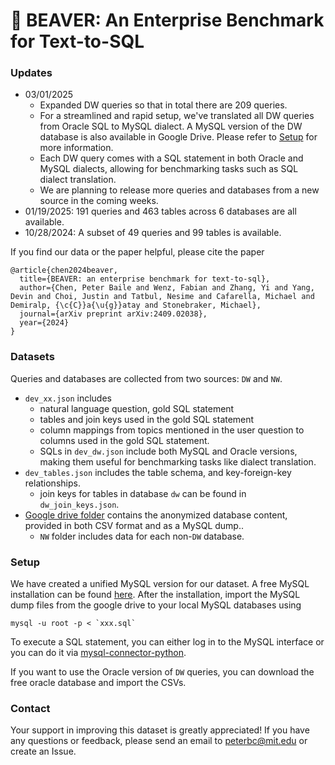 # 🦫 BEAVER: An Enterprise Benchmark for Text-to-SQL

### Updates
- 03/01/2025
  - Expanded DW queries so that in total there are 209 queries.
  - For a streamlined and rapid setup, we've translated all DW queries from Oracle SQL to MySQL dialect. A MySQL version of the DW database is also available in Google Drive. Please refer to [Setup](#setup) for more information.
  - Each DW query comes with a SQL statement in both Oracle and MySQL dialects, allowing for benchmarking tasks such as SQL dialect translation.
  - We are planning to release more queries and databases from a new source in the coming weeks.
- 01/19/2025: 191 queries and 463 tables across 6 databases are all available.
- 10/28/2024: A subset of 49 queries and 99 tables is available.

If you find our data or the paper helpful, please cite the paper
```
@article{chen2024beaver,
  title={BEAVER: an enterprise benchmark for text-to-sql},
  author={Chen, Peter Baile and Wenz, Fabian and Zhang, Yi and Yang, Devin and Choi, Justin and Tatbul, Nesime and Cafarella, Michael and Demiralp, {\c{C}}a{\u{g}}atay and Stonebraker, Michael},
  journal={arXiv preprint arXiv:2409.02038},
  year={2024}
}
```

### Datasets
Queries and databases are collected from two sources: `DW` and `NW`.
- `dev_xx.json` includes
  - natural language question, gold SQL statement
  - tables and join keys used in the gold SQL statement
  - column mappings from topics mentioned in the user question to columns used in the gold SQL statement.
  - SQLs in `dev_dw.json` include both MySQL and Oracle versions, making them useful for benchmarking tasks like dialect translation.
- `dev_tables.json` includes the table schema, and key-foreign-key relationships.
  - join keys for tables in database `dw` can be found in `dw_join_keys.json`.
- [Google drive folder](https://drive.google.com/drive/folders/19bRoRxgWQLcJN3LTxwgev0xTahunjPIR?usp=drive_link) contains the anonymized database content, provided in both CSV format and as a MySQL dump..
  - `NW` folder includes data for each non-`DW` database.

### Setup
We have created a unified MySQL version for our dataset. A free MySQL installation can be found [here](https://dev.mysql.com/downloads/mysql/). After the installation, import the MySQL dump files from the google drive to your local MySQL databases using

```
mysql -u root -p < `xxx.sql`
```

To execute a SQL statement, you can either log in to the MySQL interface or you can do it via [mysql-connector-python](https://pypi.org/project/mysql-connector-python/).

If you want to use the Oracle version of `DW` queries, you can download the free oracle database and import the CSVs.

### Contact
Your support in improving this dataset is greatly appreciated! If you have any questions or feedback, please send an email to peterbc@mit.edu or create an Issue.